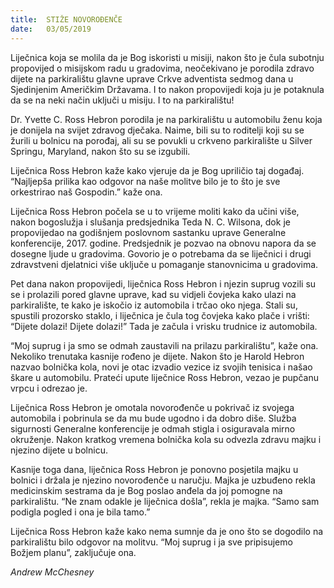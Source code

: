 ```yaml
---
title:  STIŽE NOVOROĐENČE
date:   03/05/2019
---
```


Liječnica koja se molila da je Bog iskoristi u misiji, nakon što je čula subotnju propovijed o misijskom radu u gradovima, neočekivano je porodila zdravo dijete na parkiralištu glavne uprave Crkve adventista sedmog dana u Sjedinjenim Američkim Državama. I to nakon propovijedi koja ju je potaknula da se na neki način uključi u misiju. I to na parkiralištu!

Dr. Yvette C. Ross Hebron porodila je na parkiralištu u automobilu ženu koja je donijela na svijet zdravog dječaka. Naime, bili su to roditelji koji su se žurili u bolnicu na porođaj, ali su se povukli u crkveno parkiralište u Silver Springu, Maryland, nakon što su se izgubili.

Liječnica Ross Hebron kaže kako vjeruje da je Bog upriličio taj događaj. “Najljepša prilika kao odgovor na naše molitve bilo je to što je sve orkestrirao naš Gospodin.” kaže ona.

Liječnica Ross Hebron počela se u to vrijeme moliti kako da učini više, nakon bogoslužja i slušanja predsjednika Teda N. C. Wilsona, dok je propovijedao na godišnjem poslovnom sastanku uprave Generalne konferencije, 2017. godine. Predsjednik je pozvao na obnovu napora da se dosegne ljude u gradovima. Govorio je o potrebama da se liječnici i drugi zdravstveni djelatnici više uključe u pomaganje stanovnicima u gradovima.

Pet dana nakon propovijedi, liječnica Ross Hebron i njezin suprug vozili su se i prolazili pored glavne uprave, kad su vidjeli čovjeka kako ulazi na parkiralište, te kako je iskočio iz automobila i trčao oko njega. Stali su, spustili prozorsko staklo, i liječnica je čula tog čovjeka kako plače i vrišti: “Dijete dolazi! Dijete dolazi!” Tada je začula i vrisku trudnice iz automobila.

“Moj suprug i ja smo se odmah zaustavili na prilazu parkiralištu”, kaže ona. Nekoliko trenutaka kasnije rođeno je dijete. Nakon što je Harold Hebron nazvao bolnička kola, novi je otac izvadio vezice iz svojih tenisica i našao škare u automobilu. Prateći upute liječnice Ross Hebron, vezao je pupčanu vrpcu i odrezao je.

Liječnica Ross Hebron je omotala novorođenče u pokrivač iz svojega automobila i pobrinula se da mu bude ugodno i da dobro diše. Služba sigurnosti Generalne konferencije je odmah stigla i osiguravala mirno okruženje. Nakon kratkog vremena bolnička kola su odvezla zdravu majku i njezino dijete u bolnicu.

Kasnije toga dana, liječnica Ross Hebron je ponovno posjetila majku u bolnici i držala je njezino novorođenče u naručju. Majka je uzbuđeno rekla medicinskim sestrama da je Bog poslao anđela da joj pomogne na parkiralištu. “Ne znam odakle je liječnica došla”, rekla je majka. “Samo sam podigla pogled i ona je bila tamo.”

Liječnica Ross Hebron kaže kako nema sumnje da je ono što se dogodilo na parkiralištu bilo odgovor na molitvu. “Moj suprug i ja sve pripisujemo Božjem planu”, zaključuje ona.

*Andrew McChesney*
